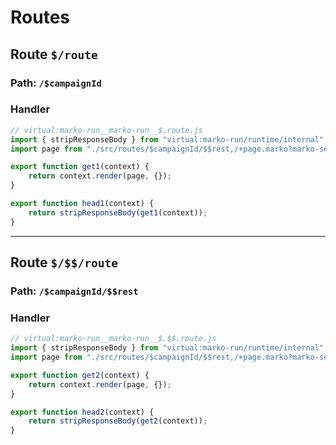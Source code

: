 # Routes

## Route ``$/route``
### Path: ``/$campaignId``
### Handler
```js
// virtual:marko-run__marko-run__$.route.js
import { stripResponseBody } from "virtual:marko-run/runtime/internal";
import page from "./src/routes/$campaignId/$$rest,/+page.marko?marko-server-entry";

export function get1(context) {
	return context.render(page, {});
}

export function head1(context) {
	return stripResponseBody(get1(context));
}
```
---
## Route ``$/$$/route``
### Path: ``/$campaignId/$$rest``
### Handler
```js
// virtual:marko-run__marko-run__$.$$.route.js
import { stripResponseBody } from "virtual:marko-run/runtime/internal";
import page from "./src/routes/$campaignId/$$rest,/+page.marko?marko-server-entry";

export function get2(context) {
	return context.render(page, {});
}

export function head2(context) {
	return stripResponseBody(get2(context));
}
```

